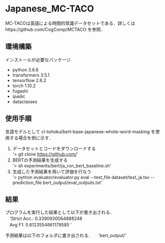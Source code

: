 # Japanese_MC-TACO
MC-TACOは英語による時間的常識データセットである．詳しくはhttps://github.com/CogComp/MCTACO を参照．

## 環境構築
インストールが必要なパッケージ
* python 3.6.8
* transformers 3.5.1
* tensorflow 2.6.2
* torch 1.10.2
* fugashi
* ipadic
* dataclasses

## 使用手順
言語モデルとして cl-tohoku/bert-base-japanese-whole-word-masking を使用する場合を例に示す．

1. データセットとコードをダウンロードする <br>
 '> git clone https://github.com/'
2. BERTの予測結果を生成する<br>
 '> sh experiments/bert/ja\_run\_bert\_baseline.sh'
3. 生成した予測結果を用いて評価を行なう <br>
 '> python evaluator/evaluator.py eval --test\_file dataset/test\_ja.tsv --prediction\_file bert\_output/eval\_outputs.txt'


## 結果
プログラムを実行した結果として以下が書き出される．  
　'Strict Acc.: 0.3390930064888248  
　Avg F1: 0.6123554661179585  '
 
予測結果は以下のフォルダに書き出される．
　'bert\_output/' 
